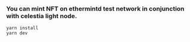 ### You can mint NFT on ethermintd test network in conjunction with celestia light node.

```
yarn install
yarn dev
```


